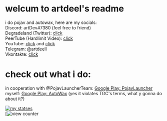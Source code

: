 # welcum to artdeel's readme

i do pojav and autowax, here are my socials:  
Discord: artDev#7380 (feel free to friend)  
Degradeland (Twitter): [click](https://twitter.com/_artdeell)  
PeerTube (Hardlimit Video): [click](https://video.hardlimit.com/c/artdev/)  
YouTube: [click](https://www.youtube.com/channel/UC7M0NqlIVcYU2Vr1vYyr0QQ) and [click](https://www.youtube.com/channel/UCkAJqO_fb-ahaaX6gYxxjFg)  
Telegram: @artdeell  
Vkontakte: [click](https://vk.com/artdeell)

# check out what i do:  
in cooperation with @PojavLauncherTeam: [Google Play: PojavLauncher](https://play.google.com/store/apps/details?id=net.kdt.pojavlaunch)  
myself: [Google Play: AutoWax](https://play.google.com/store/apps/details?id=git.artdeell.autowax) (yes it violates TGC's terms, what y gonna do about it?)  

[![my statses](https://github-readme-stats.vercel.app/api?username=artdeell)](https://github.com/anuraghazra/github-readme-stats)  
[![view counter](https://komarev.com/ghpvc/?username=artdeell&label=Views&color=28c6c5&style=flat-square)
